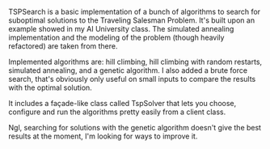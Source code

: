 TSPSearch is a basic implementation of a bunch of algorithms to search for
suboptimal solutions to the Traveling Salesman Problem.
It's built upon an example showed in my AI University class. 
The simulated annealing implementation and the modeling of the problem (though heavily refactored)
are taken from there.

Implemented algorithms are: hill climbing, hill climbing with random restarts,
simulated annealing, and a genetic algorithm. I also added a brute force search, 
that's obviously only useful on small inputs to compare the results with the optimal solution. 

It includes a façade-like class called TspSolver that lets you choose, configure
and run the algorithms pretty easily from a client class.

Ngl, searching for solutions with the genetic algorithm doesn't give the best results at the moment,
I'm looking for ways to improve it. 
 